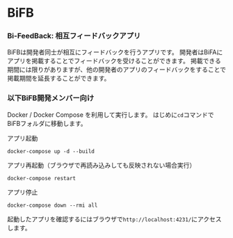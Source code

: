 # BiFB
### Bi-FeedBack: 相互フィードバックアプリ
BiFBは開発者同士が相互にフィードバックを行うアプリです。
開発者はBiFAにアプリを掲載することでフィードバックを受けることができます。
掲載できる期間には限りがありますが、他の開発者のアプリのフィードバックをすることで掲載期間を延長することができます。

### 以下BiFB開発メンバー向け
Docker / Docker Compose を利用して実行します。
はじめに`cd`コマンドでBiFBフォルダに移動します。

アプリ起動
```
docker-compose up -d --build
```
アプリ再起動（ブラウザで再読み込みしても反映されない場合実行）
```
docker-compose restart
```
アプリ停止
```
docker-compose down --rmi all
```
起動したアプリを確認するにはブラウザで`http://localhost:4231/`にアクセスします。